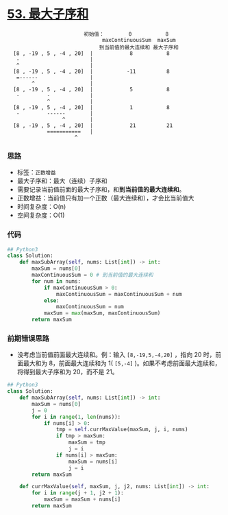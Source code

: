 # [ 53. 最大子序和](https://leetcode-cn.com/problems/maximum-subarray/)

<!--![](https://deppwang.oss-cn-beijing.aliyuncs.com/blog/2020-02-19-143456.jpg)-->

```
                         初始值：        0           8
                               maxContinuousSum  maxSum
                              到当前值的最大连续和 最大子序和
  [8 , -19 , 5 , -4 , 20]  |            8           8
   -                       |
   ^                       |
  [8 , -19 , 5 , -4 , 20]  |           -11          8
   =------                 |
        ^                  |
  [8 , -19 , 5 , -4 , 20]  |            5           8
   -         -             |
             ^             |
  [8 , -19 , 5 , -4 , 20]  |            1           8
   -         ------        |
                  ^        |
  [8 , -19 , 5 , -4 , 20]  |            21          21
             ===========   |       
                      ^
```

### 思路

- 标签：`正数增益`
- 最大子序和：最大（连续）子序和
- 需要记录当前值前面的最大子序和，和**到当前值的最大连续和**。
- 正数增益：当前值只有加一个正数（最大连续和），才会比当前值大
- 时间复杂度：O(n)
- 空间复杂度：O(1)

### 代码

```python
## Python3
class Solution:
    def maxSubArray(self, nums: List[int]) -> int:
        maxSum = nums[0]
        maxContinuousSum = 0 # 到当前值的最大连续和
        for num in nums:
            if maxContinuousSum > 0:
                maxContinuousSum = maxContinuousSum + num
            else:
                maxContinuousSum = num
            maxSum = max(maxSum, maxContinuousSum)
        return maxSum
```

### 前期错误思路

- 没考虑当前值前面最大连续和。例：输入 `[8,-19,5,-4,20]` ，指向 20 时，前面最大和为 8，前面最大连续和为 1( `[5,-4]` )。如果不考虑前面最大连续和，将得到最大子序和为 20，而不是 21。

```python
## Python3
class Solution:
    def maxSubArray(self, nums: List[int]) -> int:
        maxSum = nums[0]
        j = 0
        for i in range(1, len(nums)):
            if nums[i] > 0:
                tmp = self.currMaxValue(maxSum, j, i, nums)
                if tmp > maxSum:
                    maxSum = tmp
                    j = i
                if nums[i] > maxSum:
                    maxSum = nums[i]
                    j = i
        return maxSum

    def currMaxValue(self, maxSum, j, j2, nums: List[int]) -> int:
        for i in range(j + 1, j2 + 1):
            maxSum = maxSum + nums[i]
        return maxSum
```

